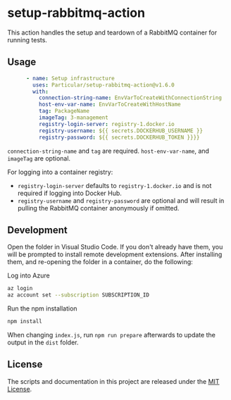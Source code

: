 # setup-rabbitmq-action

This action handles the setup and teardown of a RabbitMQ container for running tests.

## Usage

```yaml
      - name: Setup infrastructure
        uses: Particular/setup-rabbitmq-action@v1.6.0
        with:
          connection-string-name: EnvVarToCreateWithConnectionString
          host-env-var-name: EnvVarToCreateWithHostName
          tag: PackageName
          imageTag: 3-management
          registry-login-server: registry-1.docker.io
          registry-username: ${{ secrets.DOCKERHUB_USERNAME }}
          registry-password: ${{ secrets.DOCKERHUB_TOKEN }}}}
```

`connection-string-name` and `tag` are required. `host-env-var-name`, and `imageTag` are optional.

For logging into a container registry:

* `registry-login-server` defaults to `registry-1.docker.io` and is not required if logging into Docker Hub.
* `registry-username` and `registry-password` are optional and will result in pulling the RabbitMQ container anonymously if omitted.

## Development

Open the folder in Visual Studio Code. If you don't already have them, you will be prompted to install remote development extensions. After installing them, and re-opening the folder in a container, do the following:

Log into Azure

```bash
az login
az account set --subscription SUBSCRIPTION_ID
```

Run the npm installation

```bash
npm install
```

When changing `index.js`, run `npm run prepare` afterwards to update the output in the `dist` folder.


## License

The scripts and documentation in this project are released under the [MIT License](LICENSE).
